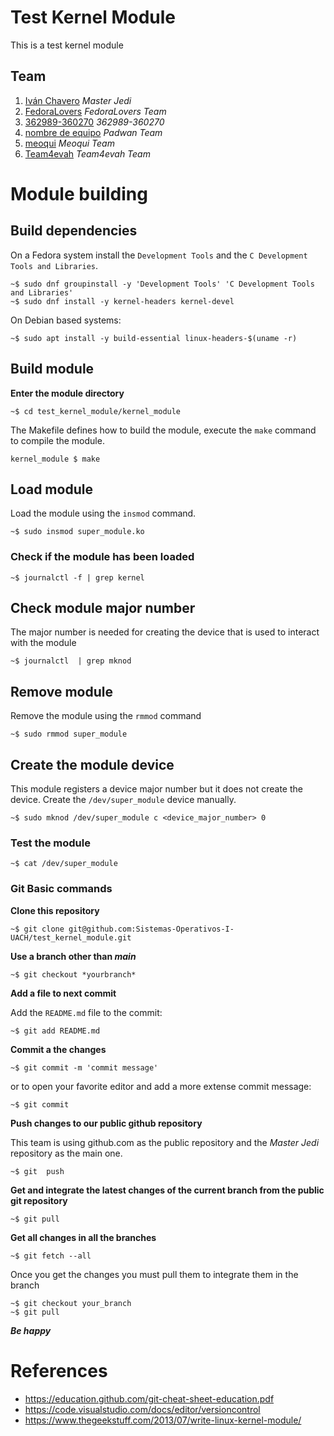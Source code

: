 # Test Kernel Module
This is a test kernel module

## Team



1. [Iván Chavero](https://github.com/imcsk8) *Master Jedi*
2. [FedoraLovers](https://github.com/Sistemas-Operativos-I-UACH/Proyectos-2023-2/tree/main/EquipoFedoraLovers) *FedoraLovers Team*
3. [362989-360270](https://github.com/Sistemas-Operativos-I-UACH/Proyectos-2023-2/tree/main/362989-360270) *362989-360270*
4. [nombre de equipo](https://github.com/Sistemas-Operativos-I-UACH/Proyectos-2023-2) *Padwan Team*
5. [meoqui](https://github.com/Sistemas-Operativos-I-UACH/Proyectos-2023-2/tree/main/358054) *Meoqui Team*
6. [Team4evah](https://github.com/Sistemas-Operativos-I-UACH/Proyectos-2023-2/tree/main/Team4evah) *Team4evah Team*
# Module building

## Build dependencies

On a Fedora system install the `Development Tools`  and the `C Development Tools and Libraries`.

```
~$ sudo dnf groupinstall -y 'Development Tools' 'C Development Tools and Libraries'
~$ sudo dnf install -y kernel-headers kernel-devel
```

On Debian based systems:

```
~$ sudo apt install -y build-essential linux-headers-$(uname -r)
```

## Build module

**Enter the module directory**

```
~$ cd test_kernel_module/kernel_module
```

The Makefile defines how to build the module, execute the `make` command to compile the module.

```
kernel_module $ make
```

## Load module

Load the module using the `insmod` command.

```
~$ sudo insmod super_module.ko
```

### Check if the module has been loaded

```
~$ journalctl -f | grep kernel
```

## Check module major number

The major number is needed for creating the device that is used to interact with the module
```
~$ journalctl  | grep mknod
```


## Remove module

Remove the module using the `rmmod` command

```
~$ sudo rmmod super_module
```

## Create the module device

This module registers a device major number but it does not create the device. Create the `/dev/super_module` device manually.

```
~$ sudo mknod /dev/super_module c <device_major_number> 0
```

### Test the module

```
~$ cat /dev/super_module
```


### Git Basic commands

**Clone this repository**

```
~$ git clone git@github.com:Sistemas-Operativos-I-UACH/test_kernel_module.git
```

**Use a branch other than *main***

```
~$ git checkout *yourbranch*
```

**Add a file to next commit**

Add the `README.md` file to the commit:

```
~$ git add README.md
```

**Commit a the changes**
```
~$ git commit -m 'commit message'
```

or to open your favorite editor and add a more extense commit message:

```
~$ git commit
```

**Push changes to our public github repository**

This team is using github.com as the public repository and the *Master Jedi* repository as the main one.

```
~$ git  push
```

**Get and integrate the latest changes of the current branch from the public git repository**

```
~$ git pull
```

**Get all changes in all the branches**

```
~$ git fetch --all
```

Once you get the changes you must pull them to integrate them in the branch

```
~$ git checkout your_branch
~$ git pull
```


***Be happy***

# References

* https://education.github.com/git-cheat-sheet-education.pdf
* https://code.visualstudio.com/docs/editor/versioncontrol
* https://www.thegeekstuff.com/2013/07/write-linux-kernel-module/

